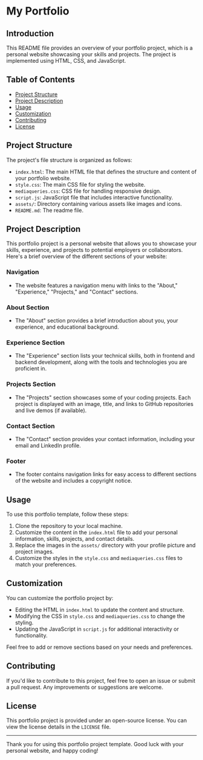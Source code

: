 # My Portfolio

## Introduction

This README file provides an overview of your portfolio project, which is a personal website showcasing your skills and projects. The project is implemented using HTML, CSS, and JavaScript.

## Table of Contents

- [Project Structure](#project-structure)
- [Project Description](#project-description)
- [Usage](#usage)
- [Customization](#customization)
- [Contributing](#contributing)
- [License](#license)

## Project Structure

The project's file structure is organized as follows:

- `index.html`: The main HTML file that defines the structure and content of your portfolio website.
- `style.css`: The main CSS file for styling the website.
- `mediaqueries.css`: CSS file for handling responsive design.
- `script.js`: JavaScript file that includes interactive functionality.
- `assets/`: Directory containing various assets like images and icons.
- `README.md`: The readme file.

## Project Description

This portfolio project is a personal website that allows you to showcase your skills, experience, and projects to potential employers or collaborators. Here's a brief overview of the different sections of your website:

### Navigation

- The website features a navigation menu with links to the "About," "Experience," "Projects," and "Contact" sections.

### About Section

- The "About" section provides a brief introduction about you, your experience, and educational background.

### Experience Section

- The "Experience" section lists your technical skills, both in frontend and backend development, along with the tools and technologies you are proficient in.

### Projects Section

- The "Projects" section showcases some of your coding projects. Each project is displayed with an image, title, and links to GitHub repositories and live demos (if available).

### Contact Section

- The "Contact" section provides your contact information, including your email and LinkedIn profile.

### Footer

- The footer contains navigation links for easy access to different sections of the website and includes a copyright notice.

## Usage

To use this portfolio template, follow these steps:

1. Clone the repository to your local machine.
2. Customize the content in the `index.html` file to add your personal information, skills, projects, and contact details.
3. Replace the images in the `assets/` directory with your profile picture and project images.
4. Customize the styles in the `style.css` and `mediaqueries.css` files to match your preferences.

## Customization

You can customize the portfolio project by:

- Editing the HTML in `index.html` to update the content and structure.
- Modifying the CSS in `style.css` and `mediaqueries.css` to change the styling.
- Updating the JavaScript in `script.js` for additional interactivity or functionality.

Feel free to add or remove sections based on your needs and preferences.

## Contributing

If you'd like to contribute to this project, feel free to open an issue or submit a pull request. Any improvements or suggestions are welcome.

## License

This portfolio project is provided under an open-source license. You can view the license details in the `LICENSE` file.

---

Thank you for using this portfolio project template. Good luck with your personal website, and happy coding!
